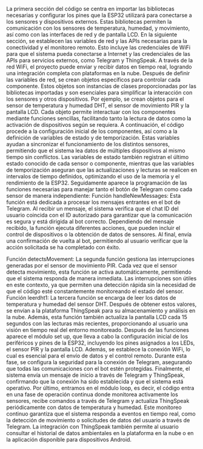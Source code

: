 La primera sección del código se centra en importar las bibliotecas necesarias y configurar los pines que la ESP32 utilizará para conectarse a los sensores y dispositivos externos. Estas bibliotecas permiten la comunicación con los sensores de temperatura, humedad, y movimiento, así como con las interfaces de red y de pantalla LCD. 
En la siguiente sección, se establecen las variables de red y las APIs necesarias para la conectividad y el monitoreo remoto. Esto incluye las credenciales de WiFi para que el sistema pueda conectarse a Internet y las credenciales de las APIs para servicios externos, como Telegram y ThingSpeak. A través de la red WiFi, el proyecto puede enviar y recibir datos en tiempo real, logrando una integración completa con plataformas en la nube. 
Después de definir las variables de red, se crean objetos específicos para controlar cada componente. Estos objetos son instancias de clases proporcionadas por las bibliotecas importadas y son esenciales para simplificar la interacción con los sensores y otros dispositivos. Por ejemplo, se crean objetos para el sensor de temperatura y humedad DHT, el sensor de movimiento PIR y la pantalla LCD. Cada objeto permite interactuar con los componentes mediante funciones sencillas, facilitando tanto la lectura de datos como la activación de dispositivos según se requiera.
A continuación, el código procede a la configuración inicial de los componentes, así como a la definición de variables de estado y de temporización. Estas variables ayudan a sincronizar el funcionamiento de los distintos sensores, permitiendo que el sistema lea datos de múltiples dispositivos al mismo tiempo sin conflictos. Las variables de estado también registran el último estado conocido de cada sensor o componente, mientras que las variables de temporización aseguran que las actualizaciones y lecturas se realicen en intervalos de tiempo definidos, optimizando el uso de la memoria y el rendimiento de la ESP32.
Seguidamente aparece la programación de las funciones necesarias para manejar tanto el botón de Telegram como cada sensor de manera independiente:
Función handleNewMessages: Esta función está dedicada a procesar los mensajes entrantes en el bot de Telegram. Al recibir un mensaje, el sistema verifica que el chat ID del usuario coincida con el ID autorizado para garantizar que la comunicación es segura y está dirigida al bot correcto. Dependiendo del mensaje recibido, la función ejecuta diferentes acciones, que pueden incluir el control de dispositivos o la obtención de datos de sensores. Al final, envía una confirmación de vuelta al bot, permitiendo al usuario verificar que la acción solicitada se ha completado con éxito.

Función detectsMovement: La segunda función gestiona las interrupciones generadas por el sensor de movimiento PIR. Cada vez que el sensor detecta movimiento, esta función se activa automáticamente, permitiendo que el sistema responda de manera inmediata. Las interrupciones son útiles en este contexto, ya que permiten una detección rápida sin la necesidad de que el código esté constantemente monitoreando el estado del sensor.
Función leerdht1: La tercera función se encarga de leer los datos de temperatura y humedad del sensor DHT. Después de obtener estos valores, se envían a la plataforma ThingSpeak para su almacenamiento y análisis en la nube. Además, esta función también actualiza la pantalla LCD cada 15 segundos con las lecturas más recientes, proporcionando al usuario una visión en tiempo real del entorno monitoreado.
Después de las funciones aparece el módulo set up, que lleva a cabo la configuración inicial de los periféricos y pines de la ESP32, incluyendo los pines asignados a los LEDs, el sensor PIR y la pantalla LCD. Además, se establece la conexión WiFi, lo cual es esencial para el envío de datos y el control remoto. Durante esta fase, se configura la seguridad para la conexión de Telegram, asegurando que todas las comunicaciones con el bot estén protegidas. Finalmente, el sistema envía un mensaje de inicio a través de Telegram y ThingSpeak, confirmando que la conexión ha sido establecida y que el sistema está operativo. 
Por último, entramos en el módulo loop, es decir, el código entra en una fase de operación continua donde monitorea activamente los sensores, recibe comandos a través de Telegram y actualiza ThingSpeak periódicamente con datos de temperatura y humedad. Este monitoreo continuo garantiza que el sistema responda a eventos en tiempo real, como la detección de movimiento o solicitudes de datos del usuario a través de Telegram. La integración con ThingSpeak también permite al usuario consultar el historial de datos ambientales en la plataforma en la nube o en la aplicación disponible para dispositivos Android.
